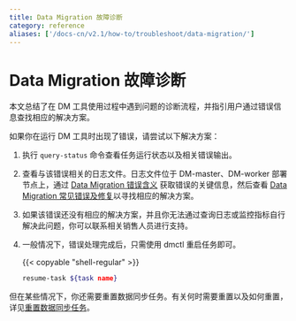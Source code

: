 ```yaml
---
title: Data Migration 故障诊断
category: reference
aliases: ['/docs-cn/v2.1/how-to/troubleshoot/data-migration/']
---
```


# Data Migration 故障诊断

本文总结了在 DM 工具使用过程中遇到问题的诊断流程，并指引用户通过错误信息查找相应的解决方案。

如果你在运行 DM 工具时出现了错误，请尝试以下解决方案：

1. 执行 `query-status` 命令查看任务运行状态以及相关错误输出。

2. 查看与该错误相关的日志文件。日志文件位于 DM-master、DM-worker 部署节点上，通过 [Data Migration 错误含义](/reference/tools/data-migration/troubleshoot/error-system.md) 获取错误的关键信息，然后查看 [Data Migration 常见错误及修复](/reference/tools/data-migration/troubleshoot/error-handling.md)以寻找相应的解决方案。

3. 如果该错误还没有相应的解决方案，并且你无法通过查询日志或监控指标自行解决此问题，你可以联系相关销售人员进行支持。

4. 一般情况下，错误处理完成后，只需使用 dmctl 重启任务即可。

    {{< copyable "shell-regular" >}}

    ```bash
    resume-task ${task name}
    ```

但在某些情况下，你还需要重置数据同步任务。有关何时需要重置以及如何重置，详见[重置数据同步任务](/reference/tools/data-migration/faq.md#重置数据同步任务)。
